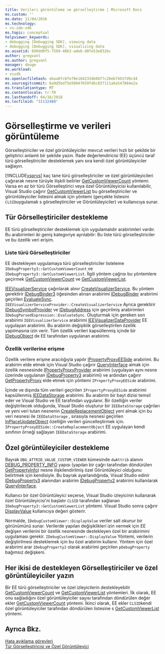 ```yaml
---
title: Verileri görüntüleme ve görselleştirme | Microsoft Docs
ms.custom: ''
ms.date: 11/04/2016
ms.technology:
- vs-ide-sdk
ms.topic: conceptual
helpviewer_keywords:
- debugging [Debugging SDK], viewing data
- debugging [Debugging SDK], visualizing data
ms.assetid: 699dd0f5-7569-40b3-ade6-d0fe53e832bc
author: gregvanl
ms.author: gregvanl
manager: douge
ms.workload:
- vssdk
ms.openlocfilehash: ebaa07c8fe70e1842334b0bf7c28eb7491fd9c44
ms.sourcegitcommit: 6a9d5bd75e50947659fd6c837111a6a547884e2a
ms.translationtype: MT
ms.contentlocale: tr-TR
ms.lasthandoff: 04/16/2018
ms.locfileid: "31132488"
---
```

# <a name="visualizing-and-viewing-data"></a>Görselleştirme ve verileri görüntüleme
Görselleştiriciler ve özel görüntüleyiciler mevcut verileri hızlı bir şekilde bir geliştirici anlamlı bir şekilde yazın. İfade değerlendiricisi (EE) üçüncü taraf türü görselleştiriciler desteklemek yanı sıra kendi özel görüntüleyiciler sağlayın.  
  
 [!INCLUDE[vsprvs](../../code-quality/includes/vsprvs_md.md)] kaç tane türü görselleştiriciler ve özel görüntüleyicileri çağırarak nesne türüyle ilişkili belirler [GetCustomViewerCount](../../extensibility/debugger/reference/idebugproperty3-getcustomviewercount.md) yöntemi. Varsa en az bir türü Görselleştirici veya özel Görüntüleyicisi kullanılabilir, Visual Studio çağırır [GetCustomViewerList](../../extensibility/debugger/reference/idebugproperty3-getcustomviewerlist.md) bu görselleştiriciler ve görüntüleyiciler listesini almak için yöntemi (gerçekte listesini `CLSID`uygulamak s görselleştiriciler ve Görüntüleyiciler) ve kullanıcıya sunar.  
  
## <a name="supporting-type-visualizers"></a>Tür Görselleştiriciler destekleme  
 EE türü görselleştiriciler desteklemek için uygulamalıdır arabirimleri vardır. Bu arabirimleri iki geniş kategoriye ayrılabilir: Bu liste türü görselleştiriciler ve bu özellik veri erişim.  
  
### <a name="listing-type-visualizers"></a>Liste türü Görselleştiriciler  
 EE destekleyen uygulamaya türü görselleştiriciler listeleme `IDebugProperty3::GetCustomViewerCount` ve `IDebugProperty3::GetCustomViewerList`. İlgili yöntem çağrısı bu yöntemlere geçirmek [GetCustomViewerCount](../../extensibility/debugger/reference/ieevisualizerservice-getcustomviewercount.md) ve [GetCustomViewerList](../../extensibility/debugger/reference/ieevisualizerservice-getcustomviewerlist.md).  
  
 [IEEVisualizerService](../../extensibility/debugger/reference/ieevisualizerservice.md) çağırılarak alınır [CreateVisualizerService](../../extensibility/debugger/reference/ieevisualizerserviceprovider-createvisualizerservice.md). Bu yöntem gerektirir [IDebugBinder3](../../extensibility/debugger/reference/idebugbinder3.md) öğesinden alınan arabirimi [IDebugBinder](../../extensibility/debugger/reference/idebugbinder.md) arabirimi geçirilen [EvaluateSync](../../extensibility/debugger/reference/idebugparsedexpression-evaluatesync.md). `IEEVisualizerServiceProvider::CreateVisualizerService` Ayrıca gerektirir [IDebugSymbolProvider](../../extensibility/debugger/reference/idebugsymbolprovider.md) ve [IDebugAddress](../../extensibility/debugger/reference/idebugaddress.md) için geçirilmiş arabirimleri `IDebugParsedExpression::EvaluateSync`. Oluşturmak için gereken son arabirimi `IEEVisualizerService` arabirimi [IEEVisualizerDataProvider](../../extensibility/debugger/reference/ieevisualizerdataprovider.md) EE uygulayan arabirimi. Bu arabirim değişiklik görselleştirilen özellik yapılmasına izin verir. Tüm özellik verileri kapsüllenmiş içinde bir [IDebugObject](../../extensibility/debugger/reference/idebugobject.md) de EE tarafından uygulanan arabirimi.  
  
### <a name="accessing-property-data"></a>Özellik verilerine erişme  
 Özellik verilere erişme aracılığıyla yapılır [IPropertyProxyEESide](../../extensibility/debugger/reference/ipropertyproxyeeside.md) arabirimi. Bu arabirim elde etmek için Visual Studio çağırır [QueryInterface](/cpp/atl/queryinterface) almak için özellik nesnesinde [IPropertyProxyProvider](../../extensibility/debugger/reference/ipropertyproxyprovider.md) arabirimi (uygulayan aynı nesne üzerinde uygulanan [ IDebugProperty3](../../extensibility/debugger/reference/idebugproperty3.md) arabirimi) ve ardından çağırır [GetPropertyProxy](../../extensibility/debugger/reference/ipropertyproxyprovider-getpropertyproxy.md) elde etmek için yöntemi `IPropertyProxyEESide` arabirimi.  
  
 İçinde ve dışında tüm verileri geçirilen `IPropertyProxyEESide` arabirimi kapsüllenmiş [IEEDataStorage](../../extensibility/debugger/reference/ieedatastorage.md) arabirimi. Bu arabirim bir bayt dizisi temsil eder ve Visual Studio ve EE tarafından uygulanır. Bir özelliğin veriler değiştirilecek olduğunda, Visual Studio oluşturur bir `IEEDataStorage` çağrıları ve yeni veri tutan nesnenin [CreateReplacementObject](../../extensibility/debugger/reference/ipropertyproxyeeside-createreplacementobject.md) yeni almak için bu veri nesnesi ile `IEEDataStorage` , sırasıyla nesnesi geçirilen [InPlaceUpdateObject](../../extensibility/debugger/reference/ipropertyproxyeeside-inplaceupdateobject.md) özelliğin verileri güncelleştirmek için. `IPropertyProxyEESide::CreateReplacementObject` EE uygulayan kendi sınıfının örneği sağlayan `IEEDataStorage` arabirimi.  
  
## <a name="supporting-custom-viewers"></a>Özel görüntüleyiciler destekleme  
 Bayrak `DBG_ATTRIB_VALUE_CUSTOM_VIEWER` kümesinde `dwAttrib` alanını [DEBUG_PROPERTY_INFO](../../extensibility/debugger/reference/debug-property-info.md) yapısı (yapılan bir çağrı tarafından döndürülen [GetPropertyInfo](../../extensibility/debugger/reference/idebugproperty2-getpropertyinfo.md)) nesne ilişkilendirilmiş özel Görüntüleyici olduğunu belirtmek için kendisiyle. Bu bayrak ayarlandığında, Visual Studio edinir [IDebugProperty3](../../extensibility/debugger/reference/idebugproperty3.md) alanından arabirim [IDebugProperty2](../../extensibility/debugger/reference/idebugproperty2.md) arabirimi kullanılarak [QueryInterface](/cpp/atl/queryinterface).  
  
 Kullanıcı bir özel Görüntüleyici seçerse, Visual Studio izleyicinin kullanarak özel Görüntüleyicisi'ni başlatır `CLSID` tarafından sağlanan `IDebugProperty3::GetCustomViewerList` yöntemi. Visual Studio sonra çağırır [DisplayValue](../../extensibility/debugger/reference/idebugcustomviewer-displayvalue.md) kullanıcıya değeri gösterir.  
  
 Normalde, `IDebugCustomViewer::DisplayValue` veriler salt okunur bir görünümünü sunar. Verilerde yapılan değişiklikleri izin vermek için EE değişen verilerini bir özellik nesnesinde destekleyen özel bir arabirimini uygulaması gerekir. `IDebugCustomViewer::DisplayValue` Yöntemi, verilerin değiştirilmesi desteklemek için bu özel arabirim kullanır. Yöntem için özel arabirimi arar `IDebugProperty2` olarak arabirimi geçirilen `pDebugProperty` bağımsız değişkeni.  
  
## <a name="supporting-both-type-visualizers-and-custom-viewers"></a>Her ikisi de destekleyen Görselleştiriciler ve özel görüntüleyiciler yazın  
 Bir EE türü görselleştiriciler ve özel izleyicilerin destekleyebilir [GetCustomViewerCount](../../extensibility/debugger/reference/idebugproperty3-getcustomviewercount.md) ve [GetCustomViewerList](../../extensibility/debugger/reference/idebugproperty3-getcustomviewerlist.md) yöntemleri. İlk olarak, EE onu sağladığını özel görüntüleyiciler sayısı tarafından döndürülen değer ekler [GetCustomViewerCount](../../extensibility/debugger/reference/ieevisualizerservice-getcustomviewercount.md) yöntemi. İkinci olarak, EE ekler `CLSID`kendi özel görüntüleyiciler tarafından döndürülen listesine s [GetCustomViewerList](../../extensibility/debugger/reference/ieevisualizerservice-getcustomviewerlist.md) yöntemi.  
  
## <a name="see-also"></a>Ayrıca Bkz.  
 [Hata ayıklama görevleri](../../extensibility/debugger/debugging-tasks.md)   
 [Tür Görselleştiricisi ve Özel Görüntüleyici](../../extensibility/debugger/type-visualizer-and-custom-viewer.md)